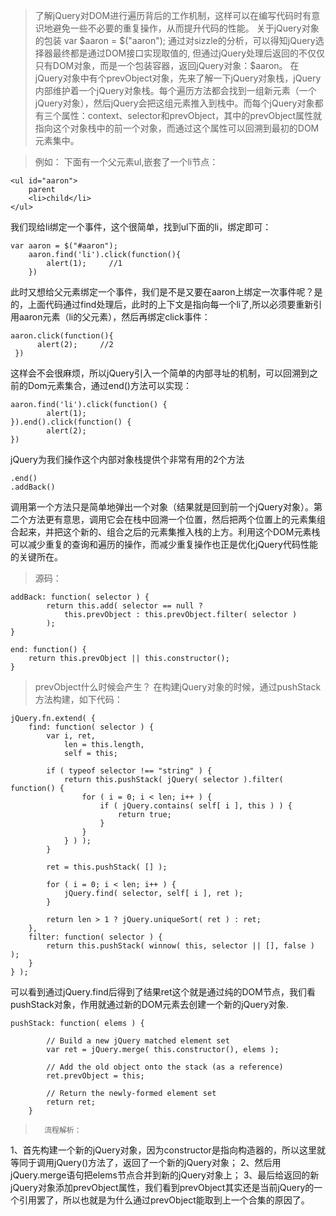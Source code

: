 >   了解jQuery对DOM进行遍历背后的工作机制，这样可以在编写代码时有意识地避免一些不必要的重复操作，从而提升代码的性能。
>   关于jQuery对象的包装
var $aaron = $("aaron");
通过对sizzle的分析，可以得知jQuery选择器最终都是通过DOM接口实现取值的, 但通过jQuery处理后返回的不仅仅只有DOM对象，而是一个包装容器，返回jQuery对象：$aaron。
>   在jQuery对象中有个prevObject对象，先来了解一下jQuery对象栈，jQuery内部维护着一个jQuery对象栈。每个遍历方法都会找到一组新元素（一个jQuery对象），然后jQuery会把这组元素推入到栈中。而每个jQuery对象都有三个属性：context、selector和prevObject，其中的prevObject属性就指向这个对象栈中的前一个对象，而通过这个属性可以回溯到最初的DOM元素集中。

>   例如：
下面有一个父元素ul,嵌套了一个li节点：
```
<ul id="aaron">
    parent
    <li>child</li>
</ul>
```
我们现给li绑定一个事件，这个很简单，找到ul下面的li，绑定即可：
```
var aaron = $("#aaron");
    aaron.find('li').click(function(){
        alert(1);     //1
    })
```
此时又想给父元素绑定一个事件，我们是不是又要在aaron上绑定一次事件呢？是的，上面代码通过find处理后，此时的上下文是指向每一个li了,所以必须要重新引用aaron元素（li的父元素），然后再绑定click事件：
```
aaron.click(function(){
      alert(2);     //2
 })
 ```
这样会不会很麻烦，所以jQuery引入一个简单的内部寻址的机制，可以回溯到之前的Dom元素集合，通过end()方法可以实现：
```
aaron.find('li').click(function() {
        alert(1);
}).end().click(function() {
        alert(2);
})
```
jQuery为我们操作这个内部对象栈提供个非常有用的2个方法
```
.end()
.addBack()
```
调用第一个方法只是简单地弹出一个对象（结果就是回到前一个jQuery对象）。第二个方法更有意思，调用它会在栈中回溯一个位置，然后把两个位置上的元素集组合起来，并把这个新的、组合之后的元素集推入栈的上方。利用这个DOM元素栈可以减少重复的查询和遍历的操作，而减少重复操作也正是优化jQuery代码性能的关键所在。

>   源码：
```
addBack: function( selector ) {
		return this.add( selector == null ?
			this.prevObject : this.prevObject.filter( selector )
		);
}

end: function() {
	return this.prevObject || this.constructor();
}
```
>   prevObject什么时候会产生？
在构建jQuery对象的时候，通过pushStack方法构建，如下代码：
```
jQuery.fn.extend( {
	find: function( selector ) {
		var i, ret,
			len = this.length,
			self = this;

		if ( typeof selector !== "string" ) {
			return this.pushStack( jQuery( selector ).filter( function() {
				for ( i = 0; i < len; i++ ) {
					if ( jQuery.contains( self[ i ], this ) ) {
						return true;
					}
				}
			} ) );
		}

		ret = this.pushStack( [] );

		for ( i = 0; i < len; i++ ) {
			jQuery.find( selector, self[ i ], ret );
		}

		return len > 1 ? jQuery.uniqueSort( ret ) : ret;
	},
	filter: function( selector ) {
		return this.pushStack( winnow( this, selector || [], false ) );
	}	
} );
```
可以看到通过jQuery.find后得到了结果ret这个就是通过纯的DOM节点，我们看pushStack对象，作用就通过新的DOM元素去创建一个新的jQuery对象.
```
pushStack: function( elems ) {

		// Build a new jQuery matched element set
		var ret = jQuery.merge( this.constructor(), elems );

		// Add the old object onto the stack (as a reference)
		ret.prevObject = this;

		// Return the newly-formed element set
		return ret;
	}
```
>       流程解析：
1、首先构建一个新的jQuery对象，因为constructor是指向构造器的，所以这里就等同于调用jQuery()方法了，返回了一个新的jQuery对象；
2、然后用jQuery.merge语句把elems节点合并到新的jQuery对象上；
3、最后给返回的新jQuery对象添加prevObject属性，我们看到prevObject其实还是当前jQuery的一个引用罢了，所以也就是为什么通过prevObject能取到上一个合集的原因了。

